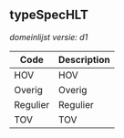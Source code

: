 ## typeSpecHLT

*domeinlijst versie: d1* 

 |Code |Description	|
|	---	|	---	|
| HOV | HOV |
| Overig | Overig |
| Regulier | Regulier |
| TOV | TOV |
